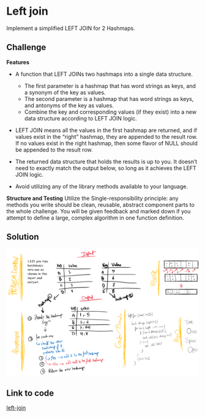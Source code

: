 # Left join
Implement a simplified LEFT JOIN for 2 Hashmaps.

## Challenge

**Features**
  - A function that LEFT JOINs two hashmaps into a single data structure.
    * The first parameter is a hashmap that has word strings as keys, and a synonym of the key as values.
    * The second parameter is a hashmap that has word strings as keys, and antonyms of the key as values.
    * Combine the key and corresponding values (if they exist) into a new data structure according to LEFT JOIN logic.

  - LEFT JOIN means all the values in the first hashmap are returned, and if values exist in the “right” hashmap, they are appended to the result row. If no values exist in the right hashmap, then some flavor of NULL should be appended to the result row.

  - The returned data structure that holds the results is up to you. It doesn’t need to exactly match the output below, so long as it achieves the LEFT JOIN logic.

  - Avoid utilizing any of the library methods available to your language.

**Structure and Testing**
Utilize the Single-responsibility principle: any methods you write should be clean, reusable, abstract component parts to the whole challenge. You will be given feedback and marked down if you attempt to define a large, complex algorithm in one function definition.



## Solution
![left-join](../assets/left-join.png)


## Link to code
[left-join](./left-join.js)
